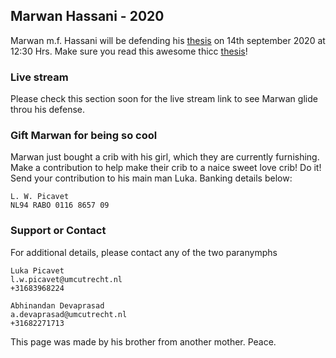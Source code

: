 ## Marwan Hassani - 2020

Marwan m.f. Hassani will be defending his [thesis](https://drive.google.com/file/d/1mmUsOXEVejN2__VAJ6VGkLMWDfzg6wug/view?usp=sharing) on 14th september 2020 at 12:30 Hrs. Make sure you read this awesome thicc [thesis](https://drive.google.com/file/d/1mmUsOXEVejN2__VAJ6VGkLMWDfzg6wug/view?usp=sharing)!

### Live stream

Please check this section soon for the live stream link to see Marwan glide throu his defense.

### Gift Marwan for being so cool

Marwan just bought a crib with his girl, which they are currently furnishing. Make a contribution to help make their crib to a naice sweet love crib! Do it! Send your contribution to his main man Luka. Banking details below:

```
L. W. Picavet
NL94 RABO 0116 8657 09
```

### Support or Contact

For additional details, please contact any of the two paranymphs

```
Luka Picavet
l.w.picavet@umcutrecht.nl
+31683968224
```
```
Abhinandan Devaprasad
a.devaprasad@umcutrecht.nl
+31682271713
```

This page was made by his brother from another mother. Peace.
